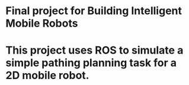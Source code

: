# Final project for Building Intelligent Mobile Robots

# This project uses ROS to simulate a simple pathing planning task for a 2D mobile robot.
